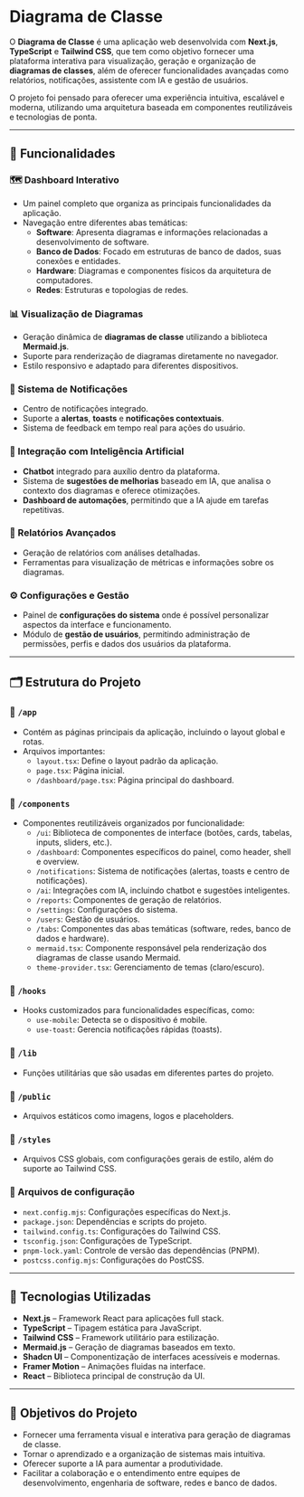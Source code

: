 
# Diagrama de Classe

O **Diagrama de Classe** é uma aplicação web desenvolvida com **Next.js**, **TypeScript** e **Tailwind CSS**, que tem como objetivo fornecer uma plataforma interativa para visualização, geração e organização de **diagramas de classes**, além de oferecer funcionalidades avançadas como relatórios, notificações, assistente com IA e gestão de usuários.

O projeto foi pensado para oferecer uma experiência intuitiva, escalável e moderna, utilizando uma arquitetura baseada em componentes reutilizáveis e tecnologias de ponta.

---

## 🎯 Funcionalidades

### 🗺️ Dashboard Interativo
- Um painel completo que organiza as principais funcionalidades da aplicação.
- Navegação entre diferentes abas temáticas:
  - **Software**: Apresenta diagramas e informações relacionadas a desenvolvimento de software.
  - **Banco de Dados**: Focado em estruturas de banco de dados, suas conexões e entidades.
  - **Hardware**: Diagramas e componentes físicos da arquitetura de computadores.
  - **Redes**: Estruturas e topologias de redes.

### 📊 Visualização de Diagramas
- Geração dinâmica de **diagramas de classe** utilizando a biblioteca **Mermaid.js**.
- Suporte para renderização de diagramas diretamente no navegador.
- Estilo responsivo e adaptado para diferentes dispositivos.

### 🔔 Sistema de Notificações
- Centro de notificações integrado.
- Suporte a **alertas**, **toasts** e **notificações contextuais**.
- Sistema de feedback em tempo real para ações do usuário.

### 🧠 Integração com Inteligência Artificial
- **Chatbot** integrado para auxílio dentro da plataforma.
- Sistema de **sugestões de melhorias** baseado em IA, que analisa o contexto dos diagramas e oferece otimizações.
- **Dashboard de automações**, permitindo que a IA ajude em tarefas repetitivas.

### 📑 Relatórios Avançados
- Geração de relatórios com análises detalhadas.
- Ferramentas para visualização de métricas e informações sobre os diagramas.

### ⚙️ Configurações e Gestão
- Painel de **configurações do sistema** onde é possível personalizar aspectos da interface e funcionamento.
- Módulo de **gestão de usuários**, permitindo administração de permissões, perfis e dados dos usuários da plataforma.

---

## 🗂️ Estrutura do Projeto

### 📁 `/app`
- Contém as páginas principais da aplicação, incluindo o layout global e rotas.
- Arquivos importantes:
  - `layout.tsx`: Define o layout padrão da aplicação.
  - `page.tsx`: Página inicial.
  - `/dashboard/page.tsx`: Página principal do dashboard.

### 📁 `/components`
- Componentes reutilizáveis organizados por funcionalidade:
  - `/ui`: Biblioteca de componentes de interface (botões, cards, tabelas, inputs, sliders, etc.).
  - `/dashboard`: Componentes específicos do painel, como header, shell e overview.
  - `/notifications`: Sistema de notificações (alertas, toasts e centro de notificações).
  - `/ai`: Integrações com IA, incluindo chatbot e sugestões inteligentes.
  - `/reports`: Componentes de geração de relatórios.
  - `/settings`: Configurações do sistema.
  - `/users`: Gestão de usuários.
  - `/tabs`: Componentes das abas temáticas (software, redes, banco de dados e hardware).
  - `mermaid.tsx`: Componente responsável pela renderização dos diagramas de classe usando Mermaid.
  - `theme-provider.tsx`: Gerenciamento de temas (claro/escuro).

### 📁 `/hooks`
- Hooks customizados para funcionalidades específicas, como:
  - `use-mobile`: Detecta se o dispositivo é mobile.
  - `use-toast`: Gerencia notificações rápidas (toasts).

### 📁 `/lib`
- Funções utilitárias que são usadas em diferentes partes do projeto.

### 📁 `/public`
- Arquivos estáticos como imagens, logos e placeholders.

### 📁 `/styles`
- Arquivos CSS globais, com configurações gerais de estilo, além do suporte ao Tailwind CSS.

### 📄 Arquivos de configuração
- `next.config.mjs`: Configurações específicas do Next.js.
- `package.json`: Dependências e scripts do projeto.
- `tailwind.config.ts`: Configurações do Tailwind CSS.
- `tsconfig.json`: Configurações de TypeScript.
- `pnpm-lock.yaml`: Controle de versão das dependências (PNPM).
- `postcss.config.mjs`: Configurações do PostCSS.

---

## 🚀 Tecnologias Utilizadas

- **Next.js** – Framework React para aplicações full stack.
- **TypeScript** – Tipagem estática para JavaScript.
- **Tailwind CSS** – Framework utilitário para estilização.
- **Mermaid.js** – Geração de diagramas baseados em texto.
- **Shadcn UI** – Componentização de interfaces acessíveis e modernas.
- **Framer Motion** – Animações fluidas na interface.
- **React** – Biblioteca principal de construção da UI.

---

## 🧠 Objetivos do Projeto

- Fornecer uma ferramenta visual e interativa para geração de diagramas de classe.
- Tornar o aprendizado e a organização de sistemas mais intuitiva.
- Oferecer suporte a IA para aumentar a produtividade.
- Facilitar a colaboração e o entendimento entre equipes de desenvolvimento, engenharia de software, redes e banco de dados.
